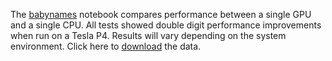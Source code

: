 The [babynames](babynames.ipynb) notebook compares performance between a single GPU and a single CPU. All tests showed double digit performance improvements when run on a Tesla P4. Results will vary depending on the system environment. Click here to [download](https://www.ssa.gov/oact/babynames/state/namesbystate.zip) the data.